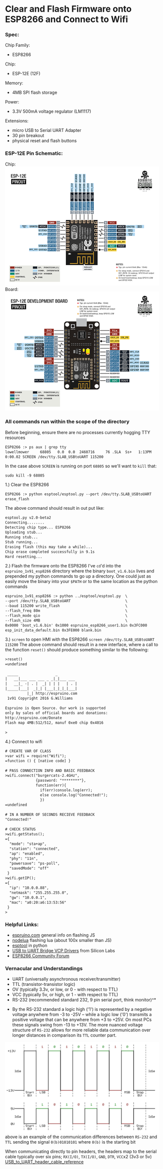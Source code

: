 # Clear and Flash Firmware onto ESP8266 and Connect to Wifi

### Spec:
Chip Family:
  * ESP8266

Chip:
  * ESP-12E (12F)

Memory:
  * 4MB SPI flash storage

Power:
  * 3.3V 500mA voltage regulator (LM1117)

Extensions:
  * micro USB to Serial UART Adapter
  * 30 pin breakout
  * physical reset and flash buttons

### ESP-12E Pin Schematic:
Chip:
![esp8266_esp12e_pinout picture](esp8266_esp12e_pinout.png)
Board:
![esp8266_devkit_pinout picture](esp8266_devkit_pinout.png)

### All commands run within the scope of the directory
Before beginning, ensure there are no processes currently hogging TTY resources
```
ESP8266 :> ps aux | grep tty
lowellmower     68805   0.0  0.0  2460716     76 .SLA  Ss+   1:13PM   0:00.02 SCREEN /dev/tty.SLAB_USBtoUART 115200
```
In the case above `SCREEN` is running on port `68805` so we'll want to `kill` that:
```
sudo kill -9 68805
```

1.) Clear the ESP8266
```
ESP8266 :> python esptool/esptool.py --port /dev/tty.SLAB_USBtoUART erase_flash
```
The above command should result in out put like:
```
esptool.py v2.0-beta2
Connecting........
Detecting chip type... ESP8266
Uploading stub...
Running stub...
Stub running...
Erasing flash (this may take a while)...
Chip erase completed successfully in 9.1s
Hard resetting...
```
2.) Flash the firmware onto the ESP8266
I've `cd`'d into the `espruino_1v91_esp8266` directory where the binary `boot_v1.6.bin` lives and prepended my python commands to go up a directory. One could just as easily move the binary into your `$PATH` or to the same location as the python commands
```
espruino_1v91_esp8266 :> python ../esptool/esptool.py  \
--port /dev/tty.SLAB_USBtoUART                         \
--baud 115200 write_flash                              \
--flash_freq 80m                                       \
--flash_mode qio                                       \
--flash_size 4MB                                       \
0x0000 'boot_v1.6.bin' 0x1000 espruino_esp8266_user1.bin 0x3FC000 esp_init_data_default.bin 0x3FE000 blank.bin
```

3.) `screen` to open HMI with the ESP8266
`screen /dev/tty.SLAB_USBtoUART 115200`
The above command should result in a new interface, where a call to the function `reset()` should produce something similar to the following:
```
>reset()
=undefined

 _____                 _
|   __|___ ___ ___ _ _|_|___ ___
|   __|_ -| . |  _| | | |   | . |
|_____|___|  _|_| |___|_|_|_|___|
          |_| http://espruino.com
 1v91 Copyright 2016 G.Williams

Espruino is Open Source. Our work is supported
only by sales of official boards and donations:
http://espruino.com/Donate
Flash map 4MB:512/512, manuf 0xe0 chip 0x4016

>
```
4.) Connect to wifi
```
# CREATE VAR OF CLASS
>var wifi = require("Wifi");
=function () { [native code] }

# PASS CONNECTION INFO AND BASIC FEEDBACK
>wifi.connect("burgercats-2.4GHz",
              {password: "********"},
              function(err){
                if(err)console.log(err);
                else console.log("Connected!");
                })
=undefined

# IN A NUMBER OF SECONDS RECIEVE FEEDBACK
"Connected!"

# CHECK STATUS
>wifi.getStatus();
={
  "mode": "sta+ap",
  "station": "connected",
  "ap": "enabled",
  "phy": "11n",
  "powersave": "ps-poll",
  "savedMode": "off"
 }
>wifi.getIP();
={
  "ip": "10.0.0.88",
  "netmask": "255.255.255.0",
  "gw": "10.0.0.1",
  "mac": "a0:20:a6:13:53:56"
 }
>
```

### Helpful Links:
- [espruino.com](http://www.espruino.com/ESP8266_Flashing) general info on flashing JS
- [nodelua](https://nodelua.org/) flashing lua (about 100x smaller than JS)
- [esptool](https://github.com/espressif/esptool) in python
- [USB to UART Bridge VCP Drivers](https://www.silabs.com/products/development-tools/software/usb-to-uart-bridge-vcp-drivers) from Silicon Labs
- [ESP8266 Community Forum](http://www.esp8266.com/)

### Vernacular and Understandings
- UART (universally asynchronous receiver/transmitter)
- TTL (transistor-transistor logic)
- OV (typically 3.3v, or low, or 0 - with respect to TTL)
- VCC (typically 5v, or high, or 1 - with respect to TTL)
- RS-232 (recommended standard 232, 9 pin serial port, think monitor)^*


* By the RS-232 standard a logic high ('1') is represented by a negative voltage
anywhere from -3 to -25V – while a logic low ('0') transmits a positive voltage
that can be anywhere from +3 to +25V. On most PCs these signals swing from -13 to
+13V. The more nuanced voltage structure of `RS-232` allows for more reliable data
communication over longer distances in comparison its `TTL` counter part.

![RS-232_vs_TTL_timing](RS-232_vs_TTL_timing.png)
above is an example of the communication differences between `RS-232` and `TTL`
sending the signal `0(b)01010101` where `0(b)` is the starting bit

When communicating directly to pin headers, the headers map to the serial cable
typically over six pins; `RX(I/O)`, `TX(I/O)`, `GND`, `DTR`, `VCC`x2 (3v3 or 5v)
[USB_to_UART_header_cable_reference](USB_to_UART_header_cable_reference.png)